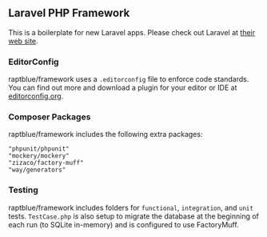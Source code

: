 ## Laravel PHP Framework

This is a boilerplate for new Laravel apps. Please check out Laravel at [their web site](http://laravel.com/).

### EditorConfig

raptblue/framework uses a `.editorconfig` file to enforce code standards.  You can find out more and download a plugin for your editor or IDE at [editorconfig.org](http://editorconfig.org).

### Composer Packages

raptblue/framework includes the following extra packages:
````
"phpunit/phpunit"
"mockery/mockery"
"zizaco/factory-muff"
"way/generators"
````

### Testing

raptblue/framework includes folders for `functional`, `integration`, and `unit` tests.
`TestCase.php` is also setup to migrate the database at the beginning of each run (to SQLite in-memory) and is configured to use FactoryMuff.
